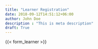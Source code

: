 ```yaml
---
title: "Learner Registration"
date: 2018-09-12T14:51:12+06:00
author: John Doe
description : "This is meta description"
draft: True 
---
```


{{< form_learner >}}

